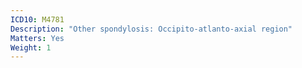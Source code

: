 ```yaml
---
ICD10: M4781
Description: "Other spondylosis: Occipito-atlanto-axial region"
Matters: Yes
Weight: 1
---
```

